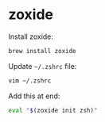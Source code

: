 # zoxide

Install zoxide:
```bash
brew install zoxide
```

Update `~/.zshrc` file:
```bash
vim ~/.zshrc
```

Add this at end:
```bash
eval "$(zoxide init zsh)"
```
